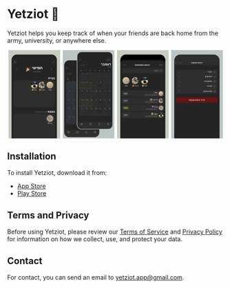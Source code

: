 # Yetziot 📱

Yetziot helps you keep track of when your friends are back home from the army, university, or anywhere else.

<div style="display: flex; justify-content: space-around;">
    <img src="images/store1.png" alt="screenshot 1" style="width: 24%; height: auto;">
    <img src="images/store2.png" alt="screenshot 2" style="width: 24%; height: auto;">
    <img src="images/store3.png" alt="screenshot 3" style="width: 24%; height: auto;">
    <img src="images/store4.png" alt="screenshot 4" style="width: 24%; height: auto;">
</div>

## Installation

To install Yetziot, download it from:

- [App Store](https://apps.apple.com/il/app/%D7%9E%D7%99-%D7%91%D7%91%D7%99%D7%AA/id1663631282)
- [Play Store](https://play.google.com/store/apps/details?id=com.yetziot)

## Terms and Privacy

Before using Yetziot, please review our [Terms of Service](https://guyavrhm.github.io/yetziot-public/terms.html) and [Privacy Policy](https://guyavrhm.github.io/yetziot-public/privacy.html) for information on how we collect, use, and protect your data.

## Contact

For contact, you can send an email to [yetziot.app@gmail.com](mailto:yetziot.app@gmail.com).
